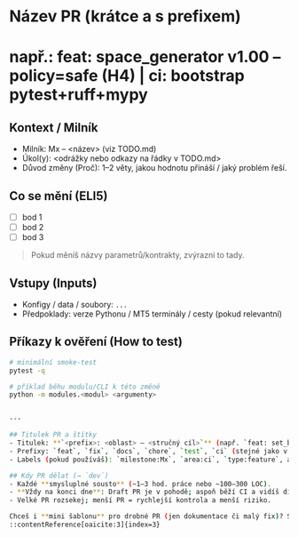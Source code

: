 # Název PR (krátce a s prefixem)
# např.: feat: space_generator v1.00 – policy=safe (H4) | ci: bootstrap pytest+ruff+mypy

## Kontext / Milník
- Milník: Mx – <název> (viz TODO.md)
- Úkol(y): <odrážky nebo odkazy na řádky v TODO.md>
- Důvod změny (Proč): 1–2 věty, jakou hodnotu přináší / jaký problém řeší.

## Co se mění (ELI5)
- [ ] bod 1
- [ ] bod 2
- [ ] bod 3
> Pokud měníš názvy parametrů/kontrakty, zvýrazni to tady.

## Vstupy (Inputs)
- Konfigy / data / soubory: `...`
- Předpoklady: verze Pythonu / MT5 terminály / cesty (pokud relevantní)

## Příkazy k ověření (How to test)
```bash
# minimální smoke-test
pytest -q

# příklad běhu modulu/CLI k této změně
python -m modules.<modul> <argumenty>


---

## Titulek PR a štítky
- Titulek: **`<prefix>: <oblast> – <stručný cíl>`** (např. `feat: set_builder v1.00 – validace typů`)
- Prefixy: `feat`, `fix`, `docs`, `chore`, `test`, `ci` (stejné jako v TODO) – pomáhá to čitelnosti historie a CI filtrům. :contentReference[oaicite:2]{index=2}
- Labels (pokud používáš): `milestone:Mx`, `area:ci`, `type:feature`, apod.

## Kdy PR dělat (→ `dev`)
- Každé **smysluplné sousto** (~1–3 hod. práce nebo ~100–300 LOC).
- **Vždy na konci dne**: Draft PR je v pohodě; aspoň běží CI a vidíš diff.
- Velké PR rozsekej; menší PR = rychlejší kontrola a menší riziko.

Chceš i **mini šablonu** pro drobné PR (jen dokumentace či malý fix)? Stačí vytvořit druhý soubor `.github/PULL_REQUEST_TEMPLATE/small.md` a GitHub ti při zakládání PR nabídne výběr šablony.
::contentReference[oaicite:3]{index=3}
